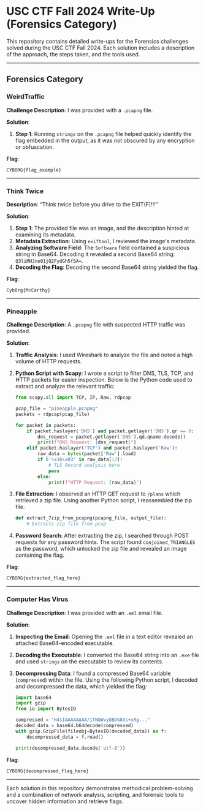 
# USC CTF Fall 2024 Write-Up (Forensics Category)

This repository contains detailed write-ups for the Forensics challenges solved during the USC CTF Fall 2024. Each solution includes a description of the approach, the steps taken, and the tools used.

---

## Forensics Category

### WeirdTraffic

**Challenge Description**: I was provided with a `.pcapng` file.

**Solution**:
1. **Step 1**: Running `strings` on the `.pcapng` file helped quickly identify the flag embedded in the output, as it was not obscured by any encryption or obfuscation.

**Flag**:
```
CYBORG{flag_example}
```

---

### Think Twice

**Description**: “Think twice before you drive to the EXIT(F)!!!”

**Solution**:
1. **Step 1**: The provided file was an image, and the description hinted at examining its metadata.
2. **Metadata Extraction**: Using `exiftool`, I reviewed the image's metadata.
3. **Analyzing Software Field**: The `Software` field contained a suspicious string in Base64. Decoding it revealed a second Base64 string: `Q3liMHJne01jQ2FydGh5fSA=`.
4. **Decoding the Flag**: Decoding the second Base64 string yielded the flag.

**Flag**:
```
Cyb0rg{McCarthy}
```

---

### Pineapple

**Challenge Description**: A `.pcapng` file with suspected HTTP traffic was provided.

**Solution**:
1. **Traffic Analysis**: I used Wireshark to analyze the file and noted a high volume of HTTP requests.
2. **Python Script with Scapy**: I wrote a script to filter DNS, TLS, TCP, and HTTP packets for easier inspection. Below is the Python code used to extract and analyze the relevant traffic:

    ```python
    from scapy.all import TCP, IP, Raw, rdpcap

    pcap_file = "pineapple.pcapng" 
    packets = rdpcap(pcap_file)

    for packet in packets:
        if packet.haslayer('DNS') and packet.getlayer('DNS').qr == 0:
            dns_request = packet.getlayer('DNS').qd.qname.decode()
            print(f"DNS Request: {dns_request}")
        elif packet.haslayer('TCP') and packet.haslayer('Raw'):
            raw_data = bytes(packet['Raw'].load)
            if b'\x16\x03' in raw_data[:2]:
                # TLS Record analysis here
                pass
            else:
                print(f"HTTP Request: {raw_data}")
    ```

3. **File Extraction**: I observed an HTTP GET request to `/plans` which retrieved a zip file. Using another Python script, I reassembled the zip file.

    ```python
    def extract_7zip_from_pcapng(pcapng_file, output_file):
        # Extracts zip file from pcap
    ```

4. **Password Search**: After extracting the zip, I searched through POST requests for any password hints. The script found `conjoined_TRIANGLES` as the password, which unlocked the zip file and revealed an image containing the flag.

**Flag**:
```
CYBORG{extracted_flag_here}
```

---

### Computer Has Virus

**Challenge Description**: I was provided with an `.eml` email file.

**Solution**:
1. **Inspecting the Email**: Opening the `.eml` file in a text editor revealed an attached Base64-encoded executable.
2. **Decoding the Executable**: I converted the Base64 string into an `.exe` file and used `strings` on the executable to review its contents.
3. **Decompressing Data**: I found a compressed Base64 variable (`compressed`) within the file. Using the following Python script, I decoded and decompressed the data, which yielded the flag:

    ```python
    import base64
    import gzip
    from io import BytesIO

    compressed = "H4sIAAAAAAAA/1TNQWvyQBDG8Xs+xRg..."
    decoded_data = base64.b64decode(compressed)
    with gzip.GzipFile(fileobj=BytesIO(decoded_data)) as f:
        decompressed_data = f.read()

    print(decompressed_data.decode('utf-8'))
    ```

**Flag**:
```
CYBORG{decompressed_flag_here}
```

---

Each solution in this repository demonstrates methodical problem-solving and a combination of network analysis, scripting, and forensic tools to uncover hidden information and retrieve flags.
